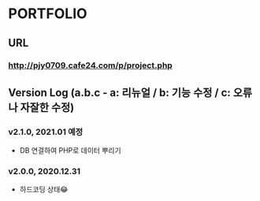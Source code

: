 # PORTFOLIO

## URL
### http://pjy0709.cafe24.com/p/project.php

## Version Log (a.b.c - a: 리뉴얼 / b: 기능 수정 / c: 오류나 자잘한 수정)
### v2.1.0, 2021.01 예정
+ DB 연결하여 PHP로 데이터 뿌리기
### v2.0.0, 2020.12.31
+ 하드코딩 상태😂
